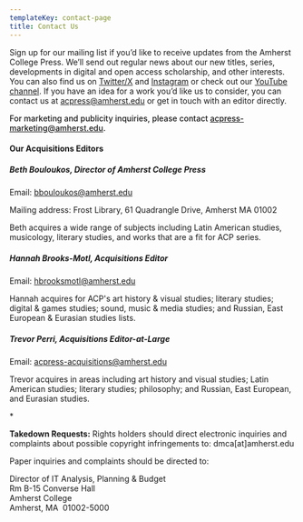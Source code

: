 ```yaml
---
templateKey: contact-page
title: Contact Us
---
```

<p class="lead">Sign up for our mailing list if you’d like to receive updates from the Amherst College Press. We’ll send out regular news about our new titles, series, developments in digital and open access scholarship, and other interests. You can also find us on <a href="https://twitter.com/AmCollPress">Twitter/X</a> and <a href="https://www.instagram.com/amherstcollegepress">Instagram</a> or check out our <a href="https://www.youtube.com/channel/UCvGjw8D-MFynNzHPT05zUYQ">YouTube channel</a>. If you have an idea for a work you’d like us to consider, you can contact us at <a href="mailto:acpress@amherst.edu">acpress@amherst.edu</a> or get in touch with an editor directly.<p>

<p class="lead" style="font-weight: 500;">For marketing and publicity inquiries, please contact <a href="mailto:acpress-marketing@amherst.edu">acpress-marketing@amherst.edu</a>.</p>

#### Our Acquisitions Editors

##### Beth Bouloukos, Director of Amherst College Press

Email: bbouloukos@amherst.edu

Mailing address: Frost Library, 61 Quadrangle Drive, Amherst MA 01002

Beth acquires a wide range of subjects including Latin American studies, musicology, literary studies, and works that are a fit for ACP series. 

##### Hannah Brooks-Motl, Acquisitions Editor

Email: hbrooksmotl@amherst.edu

Hannah acquires for ACP's art history & visual studies; literary studies; digital & games studies; sound, music & media studies; and Russian, East European & Eurasian studies lists.

##### Trevor Perri, Acquisitions Editor-at-Large

Email: acpress-acquisitions@amherst.edu

Trevor acquires in areas including art history and visual studies; Latin American studies; literary studies; philosophy; and Russian, East European, and Eurasian studies.

\*

**Takedown Requests:** Rights holders should direct electronic inquiries and complaints about possible copyright infringements to: dmca\[at]amherst.edu

Paper inquiries and complaints should be directed to:

Director of IT Analysis, Planning & Budget\
Rm B-15 Converse Hall\
Amherst College\
Amherst, MA  01002-5000

<div class="ctct-inline-form" data-form-id="e216dee7-7292-46ad-8706-34aa5ef2aacf"></div>